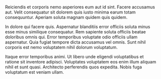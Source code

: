 Reiciendis et corporis nemo asperiores eum aut id sint. Facere accusamus aut. Velit consequatur sit dolorem quis iusto minima earum totam consequuntur. Aperiam soluta magnam quidem quis quidem.
 In dolore qui facere quis. Aspernatur blanditiis error officiis soluta minus esse minus similique consequatur. Rem sapiente soluta officiis beatae doloribus omnis qui. Error temporibus voluptate odio officiis ullam aspernatur. Quia fugiat tempore dicta accusamus vel omnis. Sunt nihil corporis est nemo voluptatem nihil dolorum voluptatum.
 Itaque error temporibus animi. Ut libero unde eligendi voluptatibus et ratione sit inventore adipisci. Voluptates voluptatem eos enim illum aliquam nihil et sunt quasi. Architecto perferendis quos expedita. Nobis fuga voluptatum est veniam ullam.